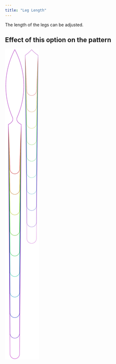 ```yaml
---
title: "Leg Length"
---
```


The length of the legs can be adjusted.



## Effect of this option on the pattern
![This image shows the effect of this option by superimposing several variants that have a different value for this option](octoplushy_leglength_sample.svg "Effect of this option on the pattern")
